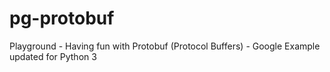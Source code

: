 # pg-protobuf
Playground - Having fun with Protobuf (Protocol Buffers) - Google Example updated for Python 3
